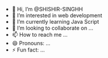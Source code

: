- 👋 Hi, I’m @SHISHIR-SINGHH
- 👀 I’m interested in web development 
- 🌱 I’m currently learning Java Script 
- 💞️ I’m looking to collaborate on ...
- 📫 How to reach me ...
- 😄 Pronouns: ...
- ⚡ Fun fact: ...

<!---
SHISHIR-SINGHH/SHISHIR-SINGHH is a ✨ special ✨ repository because its `README.md` (this file) appears on your GitHub profile.
You can click the Preview link to take a look at your changes.
--->
